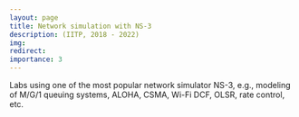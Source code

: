 ```yaml
---
layout: page
title: Network simulation with NS-3
description: (IITP, 2018 - 2022)
img: 
redirect: 
importance: 3
---
```


Labs using one of the most popular network simulator NS-3, e.g., modeling of M/G/1 queuing systems, ALOHA, CSMA, Wi-Fi DCF, OLSR, rate control, etc.


